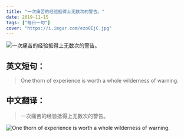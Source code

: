 ```yaml
---
title: "一次痛苦的经验抵得上无数次的警告。"
date: 2019-11-15
tags: ["每日一句"]
cover: "https://i.imgur.com/ezo0EjC.jpg"
---
```


![一次痛苦的经验抵得上无数次的警告。](https://i.imgur.com/jcF24ZG.jpg)

## 英文短句：
> One thorn of experience is worth a whole wilderness of warning.

<!--more-->

## 中文翻译：
> 一次痛苦的经验抵得上无数次的警告。

![One thorn of experience is worth a whole wilderness of warning.](https://i.imgur.com/1bEAvpx.jpg)

